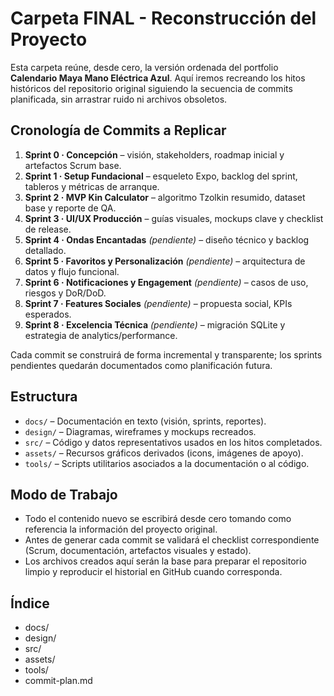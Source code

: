 # Carpeta FINAL - Reconstrucción del Proyecto

Esta carpeta reúne, desde cero, la versión ordenada del portfolio **Calendario Maya Mano Eléctrica Azul**. Aquí iremos recreando los hitos históricos del repositorio original siguiendo la secuencia de commits planificada, sin arrastrar ruido ni archivos obsoletos.

## Cronología de Commits a Replicar
1. **Sprint 0 · Concepción** – visión, stakeholders, roadmap inicial y artefactos Scrum base.
2. **Sprint 1 · Setup Fundacional** – esqueleto Expo, backlog del sprint, tableros y métricas de arranque.
3. **Sprint 2 · MVP Kin Calculator** – algoritmo Tzolkin resumido, dataset base y reporte de QA.
4. **Sprint 3 · UI/UX Producción** – guías visuales, mockups clave y checklist de release.
5. **Sprint 4 · Ondas Encantadas** *(pendiente)* – diseño técnico y backlog detallado.
6. **Sprint 5 · Favoritos y Personalización** *(pendiente)* – arquitectura de datos y flujo funcional.
7. **Sprint 6 · Notificaciones y Engagement** *(pendiente)* – casos de uso, riesgos y DoR/DoD.
8. **Sprint 7 · Features Sociales** *(pendiente)* – propuesta social, KPIs esperados.
9. **Sprint 8 · Excelencia Técnica** *(pendiente)* – migración SQLite y estrategia de analytics/performance.

Cada commit se construirá de forma incremental y transparente; los sprints pendientes quedarán documentados como planificación futura.

## Estructura
- `docs/` – Documentación en texto (visión, sprints, reportes).
- `design/` – Diagramas, wireframes y mockups recreados.
- `src/` – Código y datos representativos usados en los hitos completados.
- `assets/` – Recursos gráficos derivados (icons, imágenes de apoyo).
- `tools/` – Scripts utilitarios asociados a la documentación o al código.

## Modo de Trabajo
- Todo el contenido nuevo se escribirá desde cero tomando como referencia la información del proyecto original.
- Antes de generar cada commit se validará el checklist correspondiente (Scrum, documentación, artefactos visuales y estado).
- Los archivos creados aquí serán la base para preparar el repositorio limpio y reproducir el historial en GitHub cuando corresponda.

## Índice
- docs/
- design/
- src/
- assets/
- tools/
- commit-plan.md
